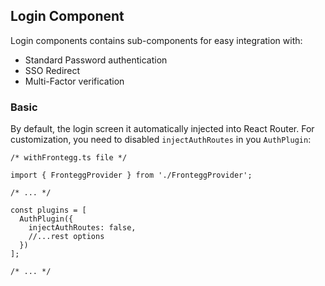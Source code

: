 ## Login Component

Login components contains sub-components for easy integration with:

- Standard Password authentication
- SSO Redirect
- Multi-Factor verification

### Basic

By default, the login screen it automatically injected into React Router. For customization, you need to
disabled `injectAuthRoutes` in you `AuthPlugin`:

```tsx
/* withFrontegg.ts file */

import { FronteggProvider } from './FronteggProvider';

/* ... */

const plugins = [
  AuthPlugin({
    injectAuthRoutes: false,
    //...rest options
  })
];

/* ... */
```

